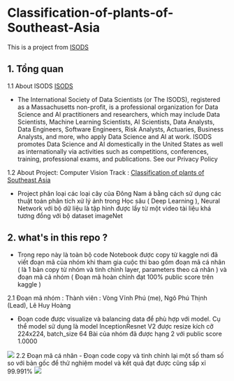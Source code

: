 # Classification-of-plants-of-Southeast-Asia

This is a project from [ISODS](https://www.isods.org/)


## 1. Tổng quan
1.1 About ISODS [ISODS](https://www.isods.org/)

- The International Society of Data Scientists (or The ISODS), registered as a Massachusetts non-profit, is a professional organization for Data Science and AI practitioners and researchers, which may include Data Scientists, Machine Learning Scientists, AI Scientists, Data Analysts, Data Engineers, Software Engineers, Risk Analysts, Actuaries, Business Analysts, and more, who apply Data Science and AI at work. ISODS promotes Data Science and AI domestically in the United States as well as internationally via activities such as competitions, conferences, training, professional exams, and publications. See our Privacy Policy

1.2 About Project:
Computer Vision Track : [Classification of plants of Southeast Asia](https://www.kaggle.com/competitions/classification-of-plants-of-southeast-asia)

- Project phân loại các loại cây của Đông Nam á bằng cách sử dụng các thuật toán phân tích xử lý ảnh trong Học sâu ( Deep Learning ), Neural Network với bộ dữ liệu là tập hình được lấy từ một video tài liệu khá tương đồng với bộ dataset imageNet

## 2. what's in this repo ?
- Trong repo này là toàn bộ code Notebook được copy từ kaggle nơi đã viết đoạn mã của nhóm khi tham gia cuộc thi bao gồm đoạn mã cá nhân ( là 1 bản copy từ nhóm và tinh chỉnh layer, parameters theo cá nhân ) và đoạn mã cả nhóm ( Đoạn mã hoàn chỉnh đạt 100% public score trên kaggle )

2.1 Đoạn mã nhóm :
Thành viên : Vòng Vĩnh Phú (me), Ngô Phú Thịnh (Lead), Lê Huy Hoàng
- Đoạn code được visualize và balancing data để phù hợp với model. Cụ thể model sử dụng là model InceptionResnet V2 được resize kích cỡ 224x224, batch_size 64
Bài của nhóm đã được hạng 2 với public score 1.0000 
<img src="https://cdn.discordapp.com/attachments/783363159020404800/962572141021261864/unknown.png"> 
2.2 Đoạn mã cá nhân
- Đoạn code copy và tinh chỉnh lại một số tham số so với bản gốc để thử nghiệm model và kết quả đạt được cũng sấp xỉ 99.991% 
<img src="https://cdn.discordapp.com/attachments/783363159020404800/963358798863548466/IMG_20220410_121858.jpg"> 
